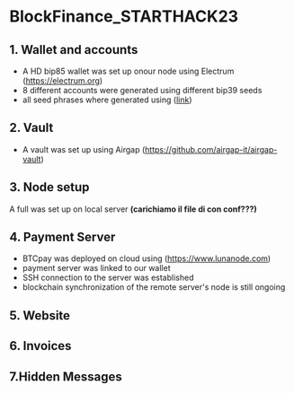 # BlockFinance_STARTHACK23

## 1. Wallet and accounts 
- A HD bip85 wallet was set up onour node using Electrum (https://electrum.org)
- 8 different accounts were generated using different bip39 seeds
- all seed phrases where generated using ([link](https://getcoinplate.com/bip39-seed-phrase-mnemonics-generator-offline-online-tool/))

## 2. Vault 
- A vault was set up using Airgap (https://github.com/airgap-it/airgap-vault)

## 3. Node setup 
A full was set up on local server
**(carichiamo il file di con conf???)**

## 4. Payment Server
- BTCpay was deployed on cloud using (https://www.lunanode.com)
- payment server was linked to our wallet 
- SSH connection to the server was established 
- blockchain synchronization of the remote server's node is still ongoing 

## 5. Website 

## 6. Invoices 

## 7.Hidden Messages
